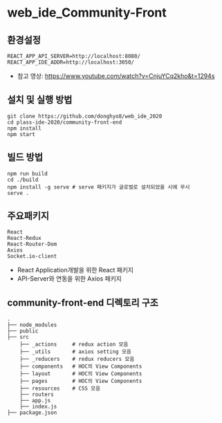 # web_ide_Community-Front

## 환경설정

    REACT_APP_API_SERVER=http://localhost:8080/
    REACT_APP_IDE_ADDR=http://localhost:3050/
 
- 참고 영상: https://www.youtube.com/watch?v=CnjuYCq2kho&t=1294s



## 설치 및 실행 방법
 
    git clone https://github.com/donghyo8/web_ide_2020
    cd plass-ide-2020/community-front-end
    npm install
    npm start


## 빌드 방법

    npm run build
    cd ./build
    npm install -g serve # serve 패키지가 글로벌로 설치되었을 시에 무시
    serve .


## 주요패키지

    React
    React-Redux
    React-Router-Dom
    Axios
    Socket.io-client

 - React Application개발을 위한 React 패키지
 - API-Server와 연동을 위한 Axios 패키지


## community-front-end 디렉토리 구조
    .
    ├── node_modules
    ├── public
    ├── src
        ├── _actions     # redux action 모음
        ├── _utils       # axios setting 모음
        ├── _reducers    # redux reducers 모음
        ├── components   # HOC의 View Components
        ├── layout       # HOC의 View Components  
        ├── pages        # HOC의 View Components
        ├── resources    # CSS 모음
        ├── routers
        ├── app.js
        ├── index.js
    ├── package.json
